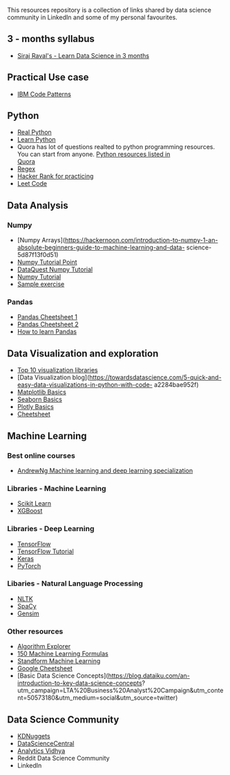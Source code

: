 

This resources repository is a collection of links shared by data science community in LinkedIn and some of my personal favourites.

## 3 - months syllabus

* [Siraj Raval's - Learn Data Science in 3 months](https://github.com/llSourcell/Learn_Data_Science_in_3_Months)

## Practical Use case

* [IBM Code Patterns](https://developer.ibm.com/patterns/)

## Python

* [Real Python](https://realpython.com)
* [Learn Python](https://www.learnpython.org)
* Quora has lot of questions realted to python programming resources. You can start from anyone. [Python resources listed in   
  Quora](https://www.quora.com/How-should-I-start-learning-Python-1)
* [Regex](https://www.machinelearningplus.com/python/python-regex-tutorial-examples/)
* [Hacker Rank for practicing](https://www.hackerrank.com/domains/python?filters%5Bsubdomains%5D%5B%5D=py-introduction)
* [Leet Code](https://leetcode.com)

## Data Analysis

### Numpy

* [Numpy Arrays](https://hackernoon.com/introduction-to-numpy-1-an-absolute-beginners-guide-to-machine-learning-and-data-
  science-5d87f13f0d51)
* [Numpy Tutorial Point](https://www.tutorialspoint.com/numpy/numpy_array_from_existing_data.htm)
* [DataQuest Numpy Tutorial](https://www.dataquest.io/blog/numpy-tutorial-python/)
* [Numpy Tutorial](https://www.machinelearningplus.com/python/numpy-tutorial-part1-array-python-examples/)
* [Sample exercise](https://github.com/SSaishruthi/Data_Analysis_Basics/blob/master/Data_Analysis_Basics_Numpy.ipynb)

### Pandas

* [Pandas Cheetsheet 1](https://www.dataquest.io/blog/large_files/pandas-cheat-sheet.pdf)
* [Pandas Cheetsheet 2](https://pandas.pydata.org/Pandas_Cheat_Sheet.pdf)
* [How to learn Pandas](https://medium.com/dunder-data/how-to-learn-pandas-108905ab4955)

## Data Visualization and exploration

* [Top 10 visualization libraries](https://blog.modeanalytics.com/python-data-visualization-libraries/)
* [Data Visualization blog](https://towardsdatascience.com/5-quick-and-easy-data-visualizations-in-python-with-code-
  a2284bae952f)
* [Matplotlib Basics](https://github.com/SSaishruthi/Data_visualization_Matplotlib)
* [Seaborn Basics](https://github.com/SSaishruthi/Data_visualization_seaborn)
* [Plotly Basics](https://github.com/SSaishruthi/Data_visualization_plotly)
* [Cheetsheet](https://python-graph-gallery.com/cheat-sheets/)


## Machine Learning

### Best online courses

* [AndrewNg Machine learning and deep learning specialization](https://www.andrewng.org/courses/)

### Libraries - Machine Learning

* [Scikit Learn](https://scikit-learn.org/stable/)
* [XGBoost](https://xgboost.readthedocs.io/en/latest/)

### Libraries - Deep Learning

* [TensorFlow](https://www.tensorflow.org)
* [TensorFlow Tutorial](https://tf.wiki/en/installation.html)
* [Keras](https://keras.io)
* [PyTorch](https://pytorch.org)

### Libaries - Natural Language Processing

* [NLTK](https://www.nltk.org)
* [SpaCy](https://spacy.io)
* [Gensim](https://radimrehurek.com/gensim/)

### Other resources

* [Algorithm Explorer](https://samrose3.github.io/algorithm-explorer/)
* [150 Machine Learning Formulas](https://drive.google.com/file/d/0B0RLknmL54khUXVrcnZkenNzN1E/view)
* [Standform Machine Learning](https://stanford.edu/%7Eshervine/teaching/cs-229.html)
* [Google Cheetsheet](https://developers.google.com/machine-learning/glossary/)
* [Basic Data Science Concepts](https://blog.dataiku.com/an-introduction-to-key-data-science-concepts?
  utm_campaign=LTA%20Business%20Analyst%20Campaign&utm_content=50573180&utm_medium=social&utm_source=twitter)

## Data Science Community

* [KDNuggets](https://www.kdnuggets.com/news/subscribe.html)
* [DataScienceCentral](https://www.datasciencecentral.com)
* [Analytics Vidhya](https://www.analyticsvidhya.com)
* Reddit Data Science Community
* LinkedIn


